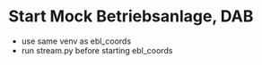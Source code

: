 # Start Mock Betriebsanlage, DAB
- use same venv as ebl_coords
- run stream.py before starting ebl_coords
